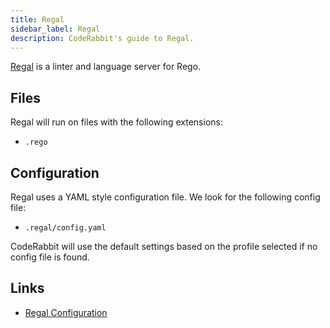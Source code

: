 ```yaml
---
title: Regal
sidebar_label: Regal
description: CodeRabbit's guide to Regal.
---
```


[Regal](https://docs.styra.com/regal/) is a linter and language server for Rego.

## Files

Regal will run on files with the following extensions:

- `.rego`

## Configuration

Regal uses a YAML style configuration file. We look for the following config file:

- `.regal/config.yaml`

CodeRabbit will use the default settings based on the profile selected if no config file is found.

## Links

- [Regal Configuration](https://docs.styra.com/regal#configuration/)
